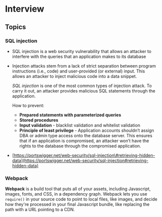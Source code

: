 # Interview

## Topics

### SQL injection

* SQL injection is a web security vulnerability that allows an attacker to interfere with the queries that an application makes to its database
* Injection attacks stem from a lack of strict separation between program instructions \(i.e., code\) and user-provided \(or external\) input. This allows an attacker to inject malicious code into a data snippet.

  _SQL injection_ is one of the most common types of injection attack. To carry it out, an attacker provides malicious SQL statements through the application.

  How to prevent:

  * **Prepared statements with parameterized queries**
  * **Stored procedures**
  * **Input validation** - blacklist validation and whitelist validation
  * **Principle of least privilege** - Application accounts shouldn’t assign DBA or admin type access onto the database server. This ensures that if an application is compromised, an attacker won’t have the rights to the database through the compromised application.

* [https://portswigger.net/web-security/sql-injection\#retrieving-hidden-data](https://portswigger.net/web-security/sql-injection#retrieving-hidden-data)

### Webpack

**Webpack** is a build tool that puts all of your assets, including Javascript, images, fonts, and CSS, in a dependency graph. Webpack lets you use `require()` in your source code to point to local files, like images, and decide how they're processed in your final Javascript bundle, like replacing the path with a URL pointing to a CDN.

